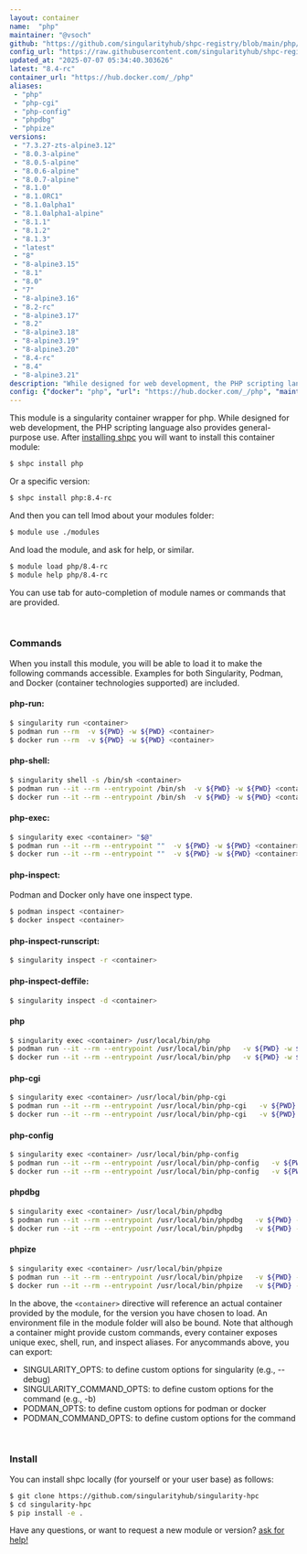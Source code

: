 ```yaml
---
layout: container
name:  "php"
maintainer: "@vsoch"
github: "https://github.com/singularityhub/shpc-registry/blob/main/php/container.yaml"
config_url: "https://raw.githubusercontent.com/singularityhub/shpc-registry/main/php/container.yaml"
updated_at: "2025-07-07 05:34:40.303626"
latest: "8.4-rc"
container_url: "https://hub.docker.com/_/php"
aliases:
 - "php"
 - "php-cgi"
 - "php-config"
 - "phpdbg"
 - "phpize"
versions:
 - "7.3.27-zts-alpine3.12"
 - "8.0.3-alpine"
 - "8.0.5-alpine"
 - "8.0.6-alpine"
 - "8.0.7-alpine"
 - "8.1.0"
 - "8.1.0RC1"
 - "8.1.0alpha1"
 - "8.1.0alpha1-alpine"
 - "8.1.1"
 - "8.1.2"
 - "8.1.3"
 - "latest"
 - "8"
 - "8-alpine3.15"
 - "8.1"
 - "8.0"
 - "7"
 - "8-alpine3.16"
 - "8.2-rc"
 - "8-alpine3.17"
 - "8.2"
 - "8-alpine3.18"
 - "8-alpine3.19"
 - "8-alpine3.20"
 - "8.4-rc"
 - "8.4"
 - "8-alpine3.21"
description: "While designed for web development, the PHP scripting language also provides general-purpose use."
config: {"docker": "php", "url": "https://hub.docker.com/_/php", "maintainer": "@vsoch", "description": "While designed for web development, the PHP scripting language also provides general-purpose use.", "latest": {"8.4-rc": "sha256:06fb5427dcde40b61e7f94895ee3355934544c3ea66baae183533202610a6d94"}, "tags": {"7.3.27-zts-alpine3.12": "sha256:33c32435b162a6aa427a506f4d3fd3616ab1897a0211c5787649e9e07b967223", "8.0.3-alpine": "sha256:f32cd843417d9271d1500ed3867922175604a243d8033ad1572d617ad7954171", "8.0.5-alpine": "sha256:b728c7e60d1bdb28bfba1bbd4ac3328fbde3a70a959a55c318ccae3fc4d170cf", "8.0.6-alpine": "sha256:a5afa558fcf8030edbc0f160339eaeefccdf1af53df35d0d26171c470a7ab5b6", "8.0.7-alpine": "sha256:edd37734c824c65cdbc1e68c9ac928c590a5c750b6b49c656a302b3b0742d371", "8.1.0": "sha256:b2afd03bcad73aa0a207b0be83310fb2cb35b7a47aceb89e82437b1d19bf81c5", "8.1.0RC1": "sha256:cfa06c39de438a7b7a3977d6412ec580721ad440472b0973ed87ff3758adb0aa", "8.1.0alpha1": "sha256:a63a64bc485982b0543af4ff2fe6e42cd82d65afc39eb4e073f5d361636513fb", "8.1.0alpha1-alpine": "sha256:028c42e86276c77e4bf5d05fb9df93142344d83f971f369a80b6f6e30a50e14b", "8.1.1": "sha256:444ba13f11741642a2692430f6678d47fb028442160ec9a5cfa9da7d3c0a9e07", "8.1.2": "sha256:f1d66b530e99d2e3c2ea302523c5a10ae9e666ddb5ceaacb7dda0af20c7976d7", "8.1.3": "sha256:c0dc322c09db1db4a02f98c97a361a91308c29a3d256703c1e1b64f1ddc28ac6", "latest": "sha256:b60f0cc194f8b0ef00e00024f763a150b03e666be79f4012501af72d262be61d", "8": "sha256:b60f0cc194f8b0ef00e00024f763a150b03e666be79f4012501af72d262be61d", "8-alpine3.15": "sha256:26d871b044c414dcf3564a018197211627d8b06e7b29415e870a585a2f365c3f", "8.1": "sha256:65e15b08d82bbc9dc5bd66824c11cf4b8801f3c5b4fce8ab8f92aac163645f53", "8.0": "sha256:0569e384b9064c04dec55dc6e41be41b494a878dfbb6577a7d76bd50cfd5bc00", "7": "sha256:620a6b9f4d4feef2210026172570465e9d0c1de79766418d3affd09190a7fda5", "8-alpine3.16": "sha256:9085a1c6e1c866314dccad5687254f98a139a36938e87235e65f13c83bfe9352", "8.2-rc": "sha256:eb67ae54c0f8b3d5731fff2b42213a0b3c35caaa2490c7668f2df0ec45b1861c", "8-alpine3.17": "sha256:af0809570027627bd16e89dea01fefcec427a1220dcaa494ee9d7afdfcfc2fcc", "8.2": "sha256:f5a8ac239906729b239ea4125039af1afeedd84c5005fd4f850e3cd594663b6c", "8-alpine3.18": "sha256:3da837b84db645187ae2f24ca664da3faee7c546f0e8d930950b12d24f0d8fa0", "8-alpine3.19": "sha256:347efd00e57c7953b4b30f9b4784313dbec5f245ce62d3adb92e68f76be70944", "8-alpine3.20": "sha256:8d60c4303cfc7aad89ab800e9603096c8f630bcb552697401f4761caaec03cfb", "8.4-rc": "sha256:06fb5427dcde40b61e7f94895ee3355934544c3ea66baae183533202610a6d94", "8.4": "sha256:b60f0cc194f8b0ef00e00024f763a150b03e666be79f4012501af72d262be61d", "8-alpine3.21": "sha256:a5ed9d13125ab057c0f356f4f82e4ceda0592543e710b8b205ad6f38be960922"}, "aliases": {"php": "/usr/local/bin/php", "php-cgi": "/usr/local/bin/php-cgi", "php-config": "/usr/local/bin/php-config", "phpdbg": "/usr/local/bin/phpdbg", "phpize": "/usr/local/bin/phpize"}}
---
```


This module is a singularity container wrapper for php.
While designed for web development, the PHP scripting language also provides general-purpose use.
After [installing shpc](#install) you will want to install this container module:


```bash
$ shpc install php
```

Or a specific version:

```bash
$ shpc install php:8.4-rc
```

And then you can tell lmod about your modules folder:

```bash
$ module use ./modules
```

And load the module, and ask for help, or similar.

```bash
$ module load php/8.4-rc
$ module help php/8.4-rc
```

You can use tab for auto-completion of module names or commands that are provided.

<br>

### Commands

When you install this module, you will be able to load it to make the following commands accessible.
Examples for both Singularity, Podman, and Docker (container technologies supported) are included.

#### php-run:

```bash
$ singularity run <container>
$ podman run --rm  -v ${PWD} -w ${PWD} <container>
$ docker run --rm  -v ${PWD} -w ${PWD} <container>
```

#### php-shell:

```bash
$ singularity shell -s /bin/sh <container>
$ podman run --it --rm --entrypoint /bin/sh  -v ${PWD} -w ${PWD} <container>
$ docker run --it --rm --entrypoint /bin/sh  -v ${PWD} -w ${PWD} <container>
```

#### php-exec:

```bash
$ singularity exec <container> "$@"
$ podman run --it --rm --entrypoint ""  -v ${PWD} -w ${PWD} <container> "$@"
$ docker run --it --rm --entrypoint ""  -v ${PWD} -w ${PWD} <container> "$@"
```

#### php-inspect:

Podman and Docker only have one inspect type.

```bash
$ podman inspect <container>
$ docker inspect <container>
```

#### php-inspect-runscript:

```bash
$ singularity inspect -r <container>
```

#### php-inspect-deffile:

```bash
$ singularity inspect -d <container>
```


#### php

```bash
$ singularity exec <container> /usr/local/bin/php
$ podman run --it --rm --entrypoint /usr/local/bin/php   -v ${PWD} -w ${PWD} <container> -c " $@"
$ docker run --it --rm --entrypoint /usr/local/bin/php   -v ${PWD} -w ${PWD} <container> -c " $@"
```


#### php-cgi

```bash
$ singularity exec <container> /usr/local/bin/php-cgi
$ podman run --it --rm --entrypoint /usr/local/bin/php-cgi   -v ${PWD} -w ${PWD} <container> -c " $@"
$ docker run --it --rm --entrypoint /usr/local/bin/php-cgi   -v ${PWD} -w ${PWD} <container> -c " $@"
```


#### php-config

```bash
$ singularity exec <container> /usr/local/bin/php-config
$ podman run --it --rm --entrypoint /usr/local/bin/php-config   -v ${PWD} -w ${PWD} <container> -c " $@"
$ docker run --it --rm --entrypoint /usr/local/bin/php-config   -v ${PWD} -w ${PWD} <container> -c " $@"
```


#### phpdbg

```bash
$ singularity exec <container> /usr/local/bin/phpdbg
$ podman run --it --rm --entrypoint /usr/local/bin/phpdbg   -v ${PWD} -w ${PWD} <container> -c " $@"
$ docker run --it --rm --entrypoint /usr/local/bin/phpdbg   -v ${PWD} -w ${PWD} <container> -c " $@"
```


#### phpize

```bash
$ singularity exec <container> /usr/local/bin/phpize
$ podman run --it --rm --entrypoint /usr/local/bin/phpize   -v ${PWD} -w ${PWD} <container> -c " $@"
$ docker run --it --rm --entrypoint /usr/local/bin/phpize   -v ${PWD} -w ${PWD} <container> -c " $@"
```



In the above, the `<container>` directive will reference an actual container provided
by the module, for the version you have chosen to load. An environment file in the
module folder will also be bound. Note that although a container
might provide custom commands, every container exposes unique exec, shell, run, and
inspect aliases. For anycommands above, you can export:

 - SINGULARITY_OPTS: to define custom options for singularity (e.g., --debug)
 - SINGULARITY_COMMAND_OPTS: to define custom options for the command (e.g., -b)
 - PODMAN_OPTS: to define custom options for podman or docker
 - PODMAN_COMMAND_OPTS: to define custom options for the command

<br>

### Install

You can install shpc locally (for yourself or your user base) as follows:

```bash
$ git clone https://github.com/singularityhub/singularity-hpc
$ cd singularity-hpc
$ pip install -e .
```

Have any questions, or want to request a new module or version? [ask for help!](https://github.com/singularityhub/singularity-hpc/issues)